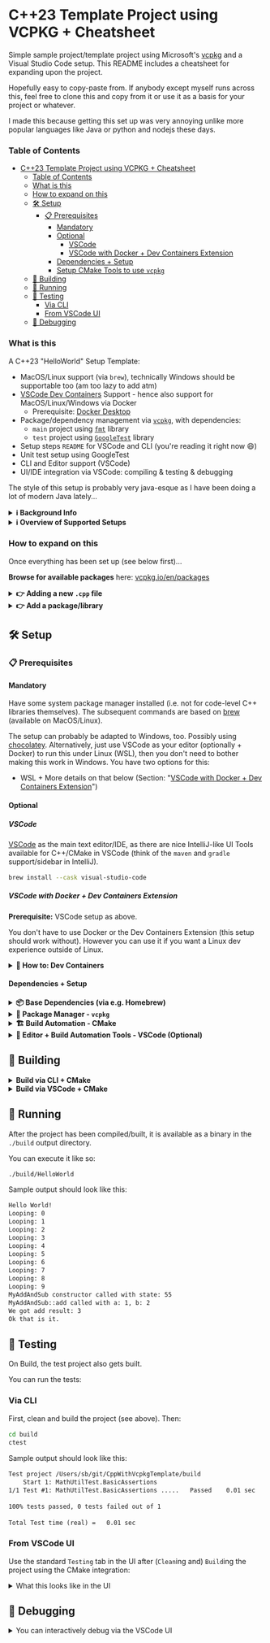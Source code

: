 # C++23 Template Project using VCPKG + Cheatsheet

Simple sample project/template project using Microsoft's [vcpkg](https://vcpkg.io/en/) and a Visual Studio Code setup. This README includes a cheatsheet for expanding upon the project.

Hopefully easy to copy-paste from. If anybody except myself runs across this, feel free to clone this and copy from it or use it as a basis for your project or whatever.

I made this because getting this set up was very annoying unlike more popular languages like Java or python and nodejs these days.

### Table of Contents

- [C++23 Template Project using VCPKG + Cheatsheet](#c23-template-project-using-vcpkg--cheatsheet)
    - [Table of Contents](#table-of-contents)
    - [What is this](#what-is-this)
    - [How to expand on this](#how-to-expand-on-this)
  - [🛠️ Setup](#️-setup)
    - [📋 Prerequisites](#-prerequisites)
      - [Mandatory](#mandatory)
      - [Optional](#optional)
        - [VSCode](#vscode)
        - [VSCode with Docker + Dev Containers Extension](#vscode-with-docker--dev-containers-extension)
      - [Dependencies + Setup](#dependencies--setup)
      - [Setup CMake Tools to use `vcpkg`](#setup-cmake-tools-to-use-vcpkg)
  - [🔨 Building](#-building)
  - [🏃 Running](#-running)
  - [🧪 Testing](#-testing)
    - [Via CLI](#via-cli)
    - [From VSCode UI](#from-vscode-ui)
  - [🔴 Debugging](#-debugging)


### What is this

A C++23 "HelloWorld" Setup Template:

- MacOS/Linux support (via `brew`), technically Windows should be supportable too (am too lazy to add atm)
- [VSCode Dev Containers](https://marketplace.visualstudio.com/items?itemName=ms-vscode-remote.remote-containers) Support - hence also support for MacOS/Linux/Windows via Docker
    - Prerequisite: [Docker Desktop](https://www.docker.com/products/docker-desktop/)
- Package/dependency management via [`vcpkg`](https://vcpkg.io/en/), with dependencies:
    - `main` project using [`fmt`](https://vcpkg.io/en/package/fmt) library
    - `test` project using [`GoogleTest`](https://vcpkg.io/en/package/gtest) library
- Setup steps `README` for VSCode and CLI (you're reading it right now 😄)
- Unit test setup using GoogleTest
- CLI and Editor support (VSCode)
- UI/IDE integration via VSCode: compiling & testing & debugging

The style of this setup is probably very java-esque as I have been doing a lot of modern Java lately...

<details>
<summary><b>ℹ️ Background Info</b></summary>

> **For the initiated** (java people): you can think of this as those templates that you can get in [IntelliJ](https://www.jetbrains.com/idea/)
> when you are creating a new project.
>
> They set up the entire java directory structure, `/test` and `/main`
> folders, a `Main` class with a "Hello World" function, a Test class with unit testing framework [JUnit](https://junit.org/junit5/) and a sample test, a maven `pom.xml` ([dependencies management](https://mvnrepository.com/) via the [maven](https://maven.apache.org/) cli tool) with your specified Java Language Level (e.g. `21`), etc.
> The idea is that anybody can clone a repo set up like that, and so long as they have java installed, they can immediately get set up with it
> and debug everything. Dependencies are also centrally managed via maven and locked in place by version -- retrieving dependencies is standardised into maven. Finding dependencies is easy via the `maven` package browser.
>
> It basically gives you a template that is very easy to add stuff on top of, saving you the hassle of setting up that entire structure from scratch.
>
> I want to have something like this but for C++, hence this repo.
</details>


<details>
<summary><b>ℹ️ Overview of Supported Setups</b></summary>

- MacOS
  - MacOS native ✅
  - MacOS + [Docker](https://www.docker.com/products/docker-desktop/) + [Dev Containers Extension](https://marketplace.visualstudio.com/items?itemName=ms-vscode-remote.remote-containers) (isolated "local linux VM" on MacOS) ✅
- Linux
  - Linux native ✅
  - Linux + [Docker](https://www.docker.com/products/docker-desktop/) + [Dev Containers Extension](https://marketplace.visualstudio.com/items?itemName=ms-vscode-remote.remote-containers) (isolated "local linux VM") ✅
- Windows
  - Windows native ❓ (TODO: to be validated/updated here if it works)
  - Windows + [WSL](https://learn.microsoft.com/en-us/windows/wsl/) + [WSL Extension](https://marketplace.visualstudio.com/items?itemName=ms-vscode-remote.remote-wsl) ✅
  - Windows + [Docker](https://www.docker.com/products/docker-desktop/) + [Dev Containers Extension](https://marketplace.visualstudio.com/items?itemName=ms-vscode-remote.remote-containers) (isolated "local linux VM" on Windows) ✅
</details>

### How to expand on this

Once everything has been set up (see below first)...

**Browse for available packages** here: [vcpkg.io/en/packages](https://vcpkg.io/en/packages?query=)


<details>
<summary><b>👉 Adding a new <code>.cpp</code> file</b></summary>
<br>

Then it needs to be "registered" in `CMakeLists.txt`.

Suppose you add a file `./src/mynewfile.cpp`, then we add it to the main executable:

```makefile
add_executable(
    ${PROJECT_EXECUTABLE_NAME}
    src/main.cpp
    src/mathutil.cpp
    src/mynewfile.cpp # <- [NEW] needs to be added to the main executable
)
```

And to the test executable:
```makefile
add_executable(
    ${PROJECT_TEST_EXECUTABLE_NAME}
    src/mathutil.cpp
    src/mynewfile.cpp # <- [NEW] needs to be added to the test executable
    # test files:
    test/test_mathutil.cpp
    test/test_mynewfile.cpp # <- [NEW] (if you want to add unit tests for your new file)
)
```

If you are adding a new file, it's probably a good idea to add unit tests for your new logic.
So it is suggested to create a test file like `./tests/test_mynewfile.cpp` and add Unit Tests to
it, mirroring the existing tests (or going off of the GoogleTest docs).

</details>

<details>
<summary><b>👉 Add a package/library</b></summary>
<br>

Suppose you want to add [gtest](https://github.com/google/googletest) (the idea is equivalent for other packages/libraries that are available in `vcpkg`):

1\. Add it to `vcpkg.json`
```sh
vcpkg add port gtest
```

2\. Add it as a dependency/requirement in `CMakeLists.txt`:
```makefile
find_package(gtest CONFIG REQUIRED)
```

3\. Add additional entries to `CMakeLists.txt` (these are library-specific).
For example using [Quickstart CMake from GoogleTest](https://google.github.io/googletest/quickstart-cmake.html)

So, for this particular library, we need to also add all of this (which is mentioned in the library's docs):
```makefile
enable_testing()

target_link_libraries(
    ${PROJECT_TEST_EXECUTABLE_NAME}
    PRIVATE
    fmt::fmt
    GTest::gtest_main # <- From the GoogleTest docs
)
# GoogleTest extra
include(GoogleTest) # Mentioned in the docs: https://google.github.io/googletest/quickstart-cmake.html
gtest_discover_tests(${PROJECT_TEST_EXECUTABLE_NAME}) # ^
```

</details>


## 🛠️ Setup

### 📋 Prerequisites

#### Mandatory

Have some system package manager installed (i.e. not for code-level C++ libraries themselves). The subsequent commands are based on [brew](https://brew.sh/) (available on MacOS/Linux).

The setup can probably be adapted to Windows, too. Possibly using [chocolatey](https://chocolatey.org/). Alternatively, just use VSCode as your editor (optionally + Docker) to run this under Linux (WSL), then you don't need to bother making this work in Windows. You have two options for this:
- WSL + More details on that below (Section: "[VSCode with Docker + Dev Containers Extension](#vscode-with-docker--dev-containers-extension)")


#### Optional

##### VSCode
[VSCode](https://code.visualstudio.com/download) as the main text editor/IDE, as there are nice IntelliJ-like UI Tools available for C++/CMake in VSCode (think of the `maven` and `gradle` support/sidebar in IntelliJ).

```sh
brew install --cask visual-studio-code
```

##### VSCode with Docker + Dev Containers Extension

**Prerequisite:** VSCode setup as above.

You don't have to use Docker or the Dev Containers Extension (this setup should work without).
However you can use it if you want a Linux dev experience outside of Linux.

<details>
<summary><b>🐳 How to: Dev Containers</b></summary>


You will have to install [Docker Desktop](https://www.docker.com/products/docker-desktop/). E.g. via `brew`:
```sh
brew install --cask docker
```

You will then install the [Dev Containers extension](https://marketplace.visualstudio.com/items?itemName=ms-vscode-remote.remote-containers) for vscode:

```sh
code --install-extension ms-vscode-remote.remote-containers
```

You then need to make sure that Docker Desktop is running. So open it and make sure it is running.

Once you have that installed and enabled, you can click this icon at the bottom-left of the VSCode window, and choose `Reopen in Container`:

![Bottom Left Remote Extension Icon](./docs/2025-04-22_09-17.png)

This will create a new Docker container using the `image` defined in [`./.devcontainer/devcontainer.json`](./.devcontainer/devcontainer.json). And it will "reload" VSCode into the container:

|  Docker Desktop | VSCode |
| ---- | ---- |
| ![Docker desktop view of what this looks like](./docs/2025-04-22_09-24.png) | ![What VSCode looks like inside of the container](./docs/2025-04-22_09-28.png) |

The `Terminal` you get in this window will be that of the container.

You will likely be prompted to (re)install a bunch of extensions at this point, which you should do, because the extensions "inside of the Container" are different and separate from the extensions on your host machine.


You can then proceed to the next steps in this guide. The idea of the "Dev Container" is that it will stick around and get reused while you work on this project, working like a VM. So you can install whatever tools you want in it at whatever locations.

</details>

#### Dependencies + Setup

<details>
<summary><b>📦 Base Dependencies (via e.g. Homebrew)</b></summary>
<br>

First, install [brew](https://brew.sh/) (MacOS/Linux) or equivalent.


Then, install C++ build tools:

```sh
brew update

# C++ build tools
brew install llvm
brew install cmake
brew install ninja
brew install pkg-config
```

</details>

<details>
<summary><b>🧰 Package Manager - <code>vcpkg</code></b></summary>
<br>

This project uses [vcpkg](https://vcpkg.io/en/) for C++ package/dependency management.

Set it up (once per dev machine):
```sh
cd ~/git # or whatever directory you use for git
git clone https://github.com/microsoft/vcpkg.git
cd vcpkg && ./bootstrap-vcpkg.sh
```

To make the `vcpkg` package manager globally available (see also [docs](https://learn.microsoft.com/en-us/vcpkg/get_started/get-started-vscode?pivots=shell-bash#4---set-up-environment-variables)):
```sh
# Let us assume you cloned the repo above into ~/git/vcpkg
VCPKG_REPO_CLONE_PATH=$HOME/git/vcpkg

# Append to end of ~/.zshrc (MacOS)
echo "export VCPKG_ROOT=$VCPKG_REPO_CLONE_PATH" >> ~/.zshrc
echo "export PATH=\$PATH:\$VCPKG_ROOT" >> ~/.zshrc
source ~/.zshrc # after you've made changes

# Append to end of ~/.bashrc (Linux/MacOS)
echo "export VCPKG_ROOT=$VCPKG_REPO_CLONE_PATH" >> ~/.bashrc
echo "export PATH=\$PATH:\$VCPKG_ROOT" >> ~/.bashrc
source ~/.bashrc # after you've made changes

# Test that the package manager works:
vcpkg --version
```

👉 **Browse for available packages**: use [vcpkg.io/en/packages](https://vcpkg.io/en/packages?query=)

(see also [this guide](https://learn.microsoft.com/en-us/vcpkg/get_started/get-started-vscode?pivots=shell-bash) for setting it up).
</details>

<details>
<summary><b>🏗️ Build Automation - CMake</b></summary>
<br>

The following setup is needed for Build Automation both via the CLI as well as via the VSCode UI.
See also the docs on the setup [here](https://learn.microsoft.com/en-us/vcpkg/get_started/get-started?pivots=shell-bash).

#### Setup CMake Tools to use `vcpkg`
To make the VSCode UI properly use the `vcpkg` executable,
update and add the following file with your path to the directory of the repo containing `vcpkg` (installed in the section above).

**[Option 1]** Automatically by running this command:

<details>
<summary>🍏 MacOS Command</summary>


```sh
# Let us assume you cloned the vcpkg repo into ~/git/vcpkg
VCPKG_REPO_CLONE_PATH=$HOME/git/vcpkg

cp ./CMakeUserPresets.json.example ./CMakeUserPresets.json
sed -i "" -e "s#<path to vcpkg>#$VCPKG_REPO_CLONE_PATH#g" ./CMakeUserPresets.json
```
</details>

<details>
<summary>🐧 Linux Command</summary>


```sh
# Let us assume you cloned the vcpkg repo into ~/git/vcpkg
VCPKG_REPO_CLONE_PATH=$HOME/git/vcpkg

cp ./CMakeUserPresets.json.example ./CMakeUserPresets.json
sed -i -e "s#<path to vcpkg>#$VCPKG_REPO_CLONE_PATH#g" ./CMakeUserPresets.json
```
</details>
<br>


**[Option 2]** Or manually:
1. Copy `./CMakeUserPresets.json.example` to `./CMakeUserPresets.json` (this file is ignored by git)
2. open `./CMakeUserPresets.json` and replace `<path to vcpkg>` with the absolute path to the directory containing the `vcpkg` executable.

</details>

<details>
<summary><b>📝 Editor + Build Automation Tools - VSCode (Optional)</b></summary>
<br>

It's not mandatory to use VSCode, but the project was set up around it.

First, install VSCode for your OS.
Next, install these extensions for working with C++ using VSCode:

```sh
code --install-extension ms-vscode.cpptools
code --install-extension ms-vscode.cpptools-extension-pack
code --install-extension ms-vscode.cmake-tools
code --install-extension vadimcn.vscode-lldb
code --install-extension hbenl.vscode-test-explorer
code --install-extension matepek.vscode-catch2-test-adapter
```

We will invoke Build Automation commands via the [CMake Tools extension](https://marketplace.visualstudio.com/items/?itemName=ms-vscode.cmake-tools). There's a few ways to do this (including strictly via the terminal but this would require additional setup).

This is very similar to e.g. `maven` for Java (think of `mvn clean compile`, `mvn test`, ...).

See also section "Building" below.

</details>

## 🔨 Building


<details>
<summary><b>Build via CLI + CMake</b></summary>
<br>

If you had existing build output, get rid of it:
```sh
rm -rf build
```

To build, we run:
```sh
mkdir build
# Runs the setup configured in CMakeUserPresets.json with { "name": "default", ... }
cmake --preset=Debug # or: Release
# Actually compiles the project
cmake --build build
```

(See also [docs here](https://learn.microsoft.com/en-us/vcpkg/get_started/get-started?pivots=shell-bash#4---build-and-run-the-project))
</details>

<details>
<summary><b>Build via VSCode + CMake</b></summary>
<br>

We invoke Build Automation commands via the [CMake Tools extension](https://marketplace.visualstudio.com/items/?itemName=ms-vscode.cmake-tools).

There's a few ways to do this (including strictly via the terminal but this would require additional setup).

This is very similar to e.g. `maven` for Java (think of `mvn clean compile`, `mvn test`, ...).

TL;DR:


<details>
<summary><b>a. Use VSCode Commands UI (⭐️ Recommended)</b></summary>
<br>

You can run the build steps via the UI, similar to how this works e.g. in IntelliJ for Java.

This is recommended due to it's convenience, but you can use whatever setup.

- Use the "`CMake`" tab in the left sidebar of VSCode (should have gotten added by default when you installed the [CMake Tools extension](https://marketplace.visualstudio.com/items/?itemName=ms-vscode.cmake-tools))
- If you want, you can move this extension's UI to the right sidebar by click-dragging to the right on the screen
- Use `Project Status` window and use `Pinned Commands` to pin useful commands like `Clean Rebuild` and `Build`
- You can execute commands by clicking on them in this UI

![Screenshot of the sidebar for the CMake Extension](./docs/2025-04-21_13-38.png)

</details>

<details>
<summary><b>b. Use VSCode Run Command (MacOS) </b></summary>
<br>

You can also run the Build steps via the "Run" bar:

- Invoke the `Run` bar in VSCode via `⌘ (Cmd)` +`⇧ (Shift)` + `P`
- Run CMake commands specific commands by typing `CMake: <Your Action>` in the `Run` bar (because the `Run` bar contains a bunch of stuff from VSCode and form your other extensions too)

</details>


<details>
<summary><b>c. Others: TODO add equivalent setups/commands</b></summary>
<br>

TODO...

It would basically come down to equivalent or the same commands, except you use `CTRL` in place of MacOs `Cmd`.

But to be validated/updated.

(Note from author: I'm actually mainly a Linux user, but learning to use MacOS during this project)

</details>
</details>

## 🏃 Running

After the project has been compiled/built, it is available as a binary in the `./build` output directory.

You can execute it like so:
```sh
./build/HelloWorld
```

Sample output should look like this:

```
Hello World!
Looping: 0
Looping: 1
Looping: 2
Looping: 3
Looping: 4
Looping: 5
Looping: 6
Looping: 7
Looping: 8
Looping: 9
MyAddAndSub constructor called with state: 55
MyAddAndSub::add called with a: 1, b: 2
We got add result: 3
Ok that is it.
```


## 🧪 Testing

On Build, the test project also gets built.

You can run the tests:

### Via CLI

First, clean and build the project (see above). Then:

```sh
cd build
ctest
```

Sample output should look like this:
```
Test project /Users/sb/git/CppWithVcpkgTemplate/build
    Start 1: MathUtilTest.BasicAssertions
1/1 Test #1: MathUtilTest.BasicAssertions .....   Passed    0.01 sec

100% tests passed, 0 tests failed out of 1

Total Test time (real) =   0.01 sec
```

### From VSCode UI

Use the standard `Testing` tab in the UI after (`Clean`ing and) `Build`ing
the project using the CMake integration:

<details>
<summary>What this looks like in the UI</summary>
<br>

![Screenshot of the Testing tab in VSCode](./docs/2025-04-21_17-49.png)
</details>

## 🔴 Debugging

<details>
<summary>You can interactively debug via the VSCode UI</summary>
<br>

1. Go to the `Run and Debug` tab
2. Set breakpoints in your files by clicking in the left margin and placing red dots, as usual
3. Choose a debug configuration
    1. Use `C++: Debug main` as the debug dropdown option to debug [`main.cpp`](./src/main.cpp)
    2. Use `C++: Debug test` as the debug dropdown option to debug the Unit Tests
4. When debugging Unit Tests, you can also:
    - Right-Click the icon next to a testcase and choose the "`Debug`" option there, to limit the debugging to that Unit Test
    - Right-Click tests in the Testing list and choose "`Debug`" there

<details>
<summary>👁️ Debug Tab Overview</summary>

![Debug Tab Overview](./docs/2025-04-21_18-58.png)
</details>

<details>
<summary>🐧 Debugging Example Linux (Dev Containers)</summary>

![Debugging Example Linux (Dev Containers)](./docs/2025-04-22_10-04.png)
</details>
</details>